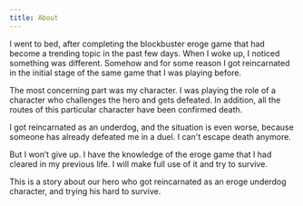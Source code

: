 ```yaml
---
title: About
---
```


I went to bed, after completing the blockbuster eroge game that had become a trending topic in the past few days. When I woke up, I noticed something was different. Somehow and for some reason I got reincarnated in the initial stage of the same game that I was playing before.

The most concerning part was my character. I was playing the role of a character who challenges the hero and gets defeated. In addition, all the routes of this particular character have been confirmed death.

I got reincarnated as an underdog, and the situation is even worse, because someone has already defeated me in a duel. I can't escape death anymore.

But I won’t give up. I have the knowledge of the eroge game that I had cleared in my previous life. I will make full use of it and try to survive.

This is a story about our hero who got reincarnated as an eroge underdog character, and trying his hard to survive.
